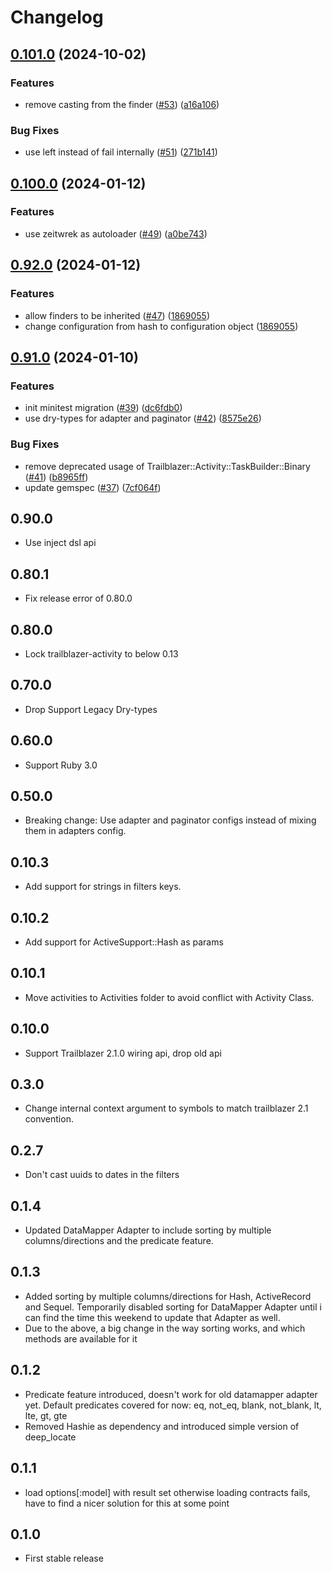 # Changelog

## [0.101.0](https://github.com/trailblazer/trailblazer-finder/compare/v0.100.0...v0.101.0) (2024-10-02)


### Features

* remove casting from the finder ([#53](https://github.com/trailblazer/trailblazer-finder/issues/53)) ([a16a106](https://github.com/trailblazer/trailblazer-finder/commit/a16a1067e330f3913e93ed2a25468554da5b5473))


### Bug Fixes

* use left instead of fail internally ([#51](https://github.com/trailblazer/trailblazer-finder/issues/51)) ([271b141](https://github.com/trailblazer/trailblazer-finder/commit/271b141b487ca178b4d4ed371b360f79e262b671))

## [0.100.0](https://github.com/trailblazer/trailblazer-finder/compare/v0.92.0...v0.100.0) (2024-01-12)


### Features

* use zeitwrek as autoloader ([#49](https://github.com/trailblazer/trailblazer-finder/issues/49)) ([a0be743](https://github.com/trailblazer/trailblazer-finder/commit/a0be74324c126df20fc7598f6453e2d97a403d5b))

## [0.92.0](https://github.com/trailblazer/trailblazer-finder/compare/v0.91.0...v0.92.0) (2024-01-12)


### Features

* allow finders to be inherited ([#47](https://github.com/trailblazer/trailblazer-finder/issues/47)) ([1869055](https://github.com/trailblazer/trailblazer-finder/commit/186905596d74aa6fe180ce709cf7da79b8a9aa2c))
* change configuration from hash to configuration object ([1869055](https://github.com/trailblazer/trailblazer-finder/commit/186905596d74aa6fe180ce709cf7da79b8a9aa2c))

## [0.91.0](https://github.com/trailblazer/trailblazer-finder/compare/v0.90.0...v0.91.0) (2024-01-10)


### Features

* init minitest migration ([#39](https://github.com/trailblazer/trailblazer-finder/issues/39)) ([dc6fdb0](https://github.com/trailblazer/trailblazer-finder/commit/dc6fdb05cd492a8d60ed9c9e882537bacf3d3f1e))
* use dry-types for adapter and paginator ([#42](https://github.com/trailblazer/trailblazer-finder/issues/42)) ([8575e26](https://github.com/trailblazer/trailblazer-finder/commit/8575e266aa1ae069bfd023970a2e427a8124dec8))


### Bug Fixes

* remove deprecated usage of Trailblazer::Activity::TaskBuilder::Binary ([#41](https://github.com/trailblazer/trailblazer-finder/issues/41)) ([b8965ff](https://github.com/trailblazer/trailblazer-finder/commit/b8965ff9f0549f927409e90cc2d8a227267c13d9))
* update gemspec ([#37](https://github.com/trailblazer/trailblazer-finder/issues/37)) ([7cf064f](https://github.com/trailblazer/trailblazer-finder/commit/7cf064f8e6e33b863a169041e2ee59ebd5152fd1))

## 0.90.0
* Use inject dsl api 

## 0.80.1
* Fix release error of 0.80.0

## 0.80.0
* Lock trailblazer-activity to below 0.13

## 0.70.0
* Drop Support Legacy Dry-types

## 0.60.0
* Support Ruby 3.0

## 0.50.0
* Breaking change: Use adapter and paginator configs instead of mixing them in adapters config.

## 0.10.3
* Add support for strings in filters keys.

## 0.10.2
* Add support for ActiveSupport::Hash as params

## 0.10.1
* Move activities to Activities folder to avoid conflict with Activity Class.

## 0.10.0
* Support Trailblazer 2.1.0 wiring api, drop old api

## 0.3.0
* Change internal context argument to symbols to match trailblazer 2.1 convention.

## 0.2.7
* Don't cast uuids to dates in the filters

## 0.1.4
* Updated DataMapper Adapter to include sorting by multiple columns/directions and the predicate feature.

## 0.1.3
* Added sorting by multiple columns/directions for Hash, ActiveRecord and Sequel. Temporarily disabled sorting for DataMapper Adapter until i can find the time this weekend to update that Adapter as well.
* Due to the above, a big change in the way sorting works, and which methods are available for it

## 0.1.2

* Predicate feature introduced, doesn't work for old datamapper adapter yet. Default predicates covered for now: eq, not_eq, blank, not_blank, lt, lte, gt, gte
* Removed Hashie as dependency and introduced simple version of deep_locate

## 0.1.1

* load options[:model] with result set otherwise loading contracts fails, have to find a nicer solution for this at some point

## 0.1.0

* First stable release
